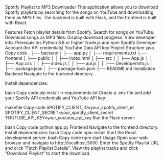 Spotify Playlist to MP3 Downloader
This application allows you to download Spotify playlists by searching for the songs on YouTube and downloading them as MP3 files. The backend is built with Flask, and the frontend is built with React.

Features
Fetch playlist details from Spotify.
Search for songs on YouTube.
Download songs as MP3 files.
Display download progress.
View developer info.
Prerequisites
Python 3.8 or higher
Node.js and npm
Spotify Developer Account (for API credentials)
YouTube Data API key
Project Structure
java
Copy code
.
├── backend
│   ├── app.py
│   ├── requirements.txt
├── frontend
│   ├── public
│   │   ├── index.html
│   ├── src
│   │   ├── App.js
│   │   ├── App.css
│   │   ├── index.js
│   │   ├── api.js
│   │   ├── DeveloperInfo.js
│   ├── package.json
│   ├── package-lock.json
├── README.md
Installation
Backend
Navigate to the backend directory.

Install dependencies:

bash
Copy code
pip install -r requirements.txt
Create a .env file and add your Spotify API credentials and YouTube API key:

makefile
Copy code
SPOTIFY_CLIENT_ID=your_spotify_client_id
SPOTIFY_CLIENT_SECRET=your_spotify_client_secret
YOUTUBE_API_KEY=your_youtube_api_key
Run the Flask server:

bash
Copy code
python app.py
Frontend
Navigate to the frontend directory.
Install dependencies:
bash
Copy code
npm install
Start the React development server:
bash
Copy code
npm start
Usage
Open your web browser and navigate to http://localhost:3000.
Enter the Spotify Playlist URL and click "Fetch Playlist Details".
View the playlist tracks and click "Download Playlist" to start the download.
